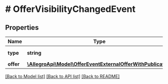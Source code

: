 # # OfferVisibilityChangedEvent

## Properties

Name | Type | Description | Notes
------------ | ------------- | ------------- | -------------
**type** | **string** |  | [default to 'OFFER_VISIBILITY_CHANGED']
**offer** | [**\AllegroApi\Model\OfferEventExternalOfferWithPublication**](OfferEventExternalOfferWithPublication.md) |  |

[[Back to Model list]](../../README.md#models) [[Back to API list]](../../README.md#endpoints) [[Back to README]](../../README.md)

